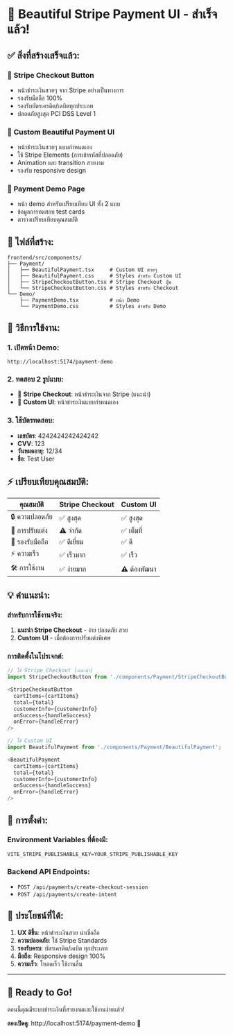 # 🎨 Beautiful Stripe Payment UI - สำเร็จแล้ว!

## ✅ สิ่งที่สร้างเสร็จแล้ว:

### 🛒 **Stripe Checkout Button**
- หน้าชำระเงินสวยๆ จาก Stripe อย่างเป็นทางการ
- รองรับมือถือ 100%
- รองรับบัตรเครดิต/เดบิตทุกประเภท
- ปลอดภัยสูงสุด PCI DSS Level 1

### 💎 **Custom Beautiful Payment UI**
- หน้าชำระเงินสวยๆ แบบกำหนดเอง
- ใช้ Stripe Elements (การเข้ารหัสที่ปลอดภัย)
- Animation และ transition สวยงาม
- รองรับ responsive design

### 🚀 **Payment Demo Page**
- หน้า demo สำหรับเปรียบเทียบ UI ทั้ง 2 แบบ
- ข้อมูลการทดสอบ test cards
- ตารางเปรียบเทียบคุณสมบัติ

## 📁 ไฟล์ที่สร้าง:

```
frontend/src/components/
├── Payment/
│   ├── BeautifulPayment.tsx     # Custom UI สวยๆ
│   ├── BeautifulPayment.css     # Styles สำหรับ Custom UI
│   ├── StripeCheckoutButton.tsx # Stripe Checkout ปุ่ม
│   └── StripeCheckoutButton.css # Styles สำหรับ Checkout
└── Demo/
    ├── PaymentDemo.tsx          # หน้า Demo
    └── PaymentDemo.css          # Styles สำหรับ Demo
```

## 🎯 วิธีการใช้งาน:

### 1. **เปิดหน้า Demo**:
```
http://localhost:5174/payment-demo
```

### 2. **ทดสอบ 2 รูปแบบ**:
- 🛒 **Stripe Checkout**: หน้าชำระเงินจาก Stripe (แนะนำ)
- 💎 **Custom UI**: หน้าชำระเงินแบบกำหนดเอง

### 3. **ใช้บัตรทดสอบ**:
- **เลขบัตร**: 4242424242424242
- **CVV**: 123
- **วันหมดอายุ**: 12/34
- **ชื่อ**: Test User

## ⚡ เปรียบเทียบคุณสมบัติ:

| คุณสมบัติ | Stripe Checkout | Custom UI |
|-----------|-----------------|-----------|
| 🔒 ความปลอดภัย | ✅ สูงสุด | ✅ สูงสุด |
| 🎨 การปรับแต่ง | ⚠️ จำกัด | ✅ เต็มที่ |
| 📱 รองรับมือถือ | ✅ ดีเยี่ยม | ✅ ดี |
| ⚡ ความเร็ว | ✅ เร็วมาก | ✅ เร็ว |
| 🛠️ การใช้งาน | ✅ ง่ายมาก | ⚠️ ต้องพัฒนา |

## 💡 คำแนะนำ:

### **สำหรับการใช้งานจริง**:
1. **แนะนำ Stripe Checkout** - ง่าย ปลอดภัย สวย
2. **Custom UI** - เมื่อต้องการปรับแต่งพิเศษ

### **การติดตั้งในโปรเจกต์**:

```typescript
// ใช้ Stripe Checkout (แนะนำ)
import StripeCheckoutButton from './components/Payment/StripeCheckoutButton';

<StripeCheckoutButton
  cartItems={cartItems}
  total={total}
  customerInfo={customerInfo}
  onSuccess={handleSuccess}
  onError={handleError}
/>
```

```typescript
// ใช้ Custom UI
import BeautifulPayment from './components/Payment/BeautifulPayment';

<BeautifulPayment
  cartItems={cartItems}
  total={total}
  customerInfo={customerInfo}
  onSuccess={handleSuccess}
  onError={handleError}
/>
```

## 🔧 การตั้งค่า:

### **Environment Variables ที่ต้องมี**:
```
VITE_STRIPE_PUBLISHABLE_KEY=YOUR_STRIPE_PUBLISHABLE_KEY
```

### **Backend API Endpoints**:
- `POST /api/payments/create-checkout-session`
- `POST /api/payments/create-intent`

## 🎉 **ประโยชน์ที่ได้**:

1. **UX ดีขึ้น**: หน้าชำระเงินสวย น่าเชื่อถือ
2. **ความปลอดภัย**: ใช้ Stripe Standards
3. **รองรับครบ**: บัตรเครดิต/เดบิต ทุกประเภท
4. **มือถือ**: Responsive design 100%
5. **ความเร็ว**: โหลดเร็ว ใช้งานลื่น

---

## 🚀 **Ready to Go!**

ตอนนี้คุณมีระบบชำระเงินที่สวยงามและใช้งานง่ายแล้ว!

**ลองเปิดดู**: http://localhost:5174/payment-demo 🎨

